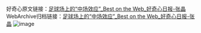 好奇心原文链接：[足球场上的“中场效应”_Best on the Web_好奇心日报-张晶](https://www.qdaily.com/articles/725.html)
WebArchive归档链接：[足球场上的“中场效应”_Best on the Web_好奇心日报-张晶](http://web.archive.org/web/20190623145325/https://www.qdaily.com/articles/725.html)
![image](http://ww3.sinaimg.cn/large/007d5XDply1g3v44a10czj30u02a64kt)